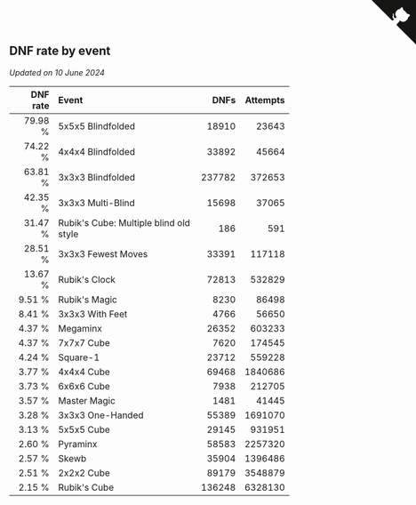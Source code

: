 ## DNF rate by event

*Updated on 10 June 2024*

| DNF rate | Event | DNFs | Attempts |
| ---: | :--- | ---: | ---: |
| 79.98 % | 5x5x5 Blindfolded | 18910 | 23643 |
| 74.22 % | 4x4x4 Blindfolded | 33892 | 45664 |
| 63.81 % | 3x3x3 Blindfolded | 237782 | 372653 |
| 42.35 % | 3x3x3 Multi-Blind | 15698 | 37065 |
| 31.47 % | Rubik's Cube: Multiple blind old style | 186 | 591 |
| 28.51 % | 3x3x3 Fewest Moves | 33391 | 117118 |
| 13.67 % | Rubik's Clock | 72813 | 532829 |
| 9.51 % | Rubik's Magic | 8230 | 86498 |
| 8.41 % | 3x3x3 With Feet | 4766 | 56650 |
| 4.37 % | Megaminx | 26352 | 603233 |
| 4.37 % | 7x7x7 Cube | 7620 | 174545 |
| 4.24 % | Square-1 | 23712 | 559228 |
| 3.77 % | 4x4x4 Cube | 69468 | 1840686 |
| 3.73 % | 6x6x6 Cube | 7938 | 212705 |
| 3.57 % | Master Magic | 1481 | 41445 |
| 3.28 % | 3x3x3 One-Handed | 55389 | 1691070 |
| 3.13 % | 5x5x5 Cube | 29145 | 931951 |
| 2.60 % | Pyraminx | 58583 | 2257320 |
| 2.57 % | Skewb | 35904 | 1396486 |
| 2.51 % | 2x2x2 Cube | 89179 | 3548879 |
| 2.15 % | Rubik's Cube | 136248 | 6328130 |


<a href="https://github.com/jonatanklosko/wca_statistics" class="github-corner" aria-label="View source on Github"><svg width="80" height="80" viewBox="0 0 250 250" style="fill:#151513; color:#fff; position: absolute; top: 0; border: 0; right: 0;" aria-hidden="true"><path d="M0,0 L115,115 L130,115 L142,142 L250,250 L250,0 Z"></path><path d="M128.3,109.0 C113.8,99.7 119.0,89.6 119.0,89.6 C122.0,82.7 120.5,78.6 120.5,78.6 C119.2,72.0 123.4,76.3 123.4,76.3 C127.3,80.9 125.5,87.3 125.5,87.3 C122.9,97.6 130.6,101.9 134.4,103.2" fill="currentColor" style="transform-origin: 130px 106px;" class="octo-arm"></path><path d="M115.0,115.0 C114.9,115.1 118.7,116.5 119.8,115.4 L133.7,101.6 C136.9,99.2 139.9,98.4 142.2,98.6 C133.8,88.0 127.5,74.4 143.8,58.0 C148.5,53.4 154.0,51.2 159.7,51.0 C160.3,49.4 163.2,43.6 171.4,40.1 C171.4,40.1 176.1,42.5 178.8,56.2 C183.1,58.6 187.2,61.8 190.9,65.4 C194.5,69.0 197.7,73.2 200.1,77.6 C213.8,80.2 216.3,84.9 216.3,84.9 C212.7,93.1 206.9,96.0 205.4,96.6 C205.1,102.4 203.0,107.8 198.3,112.5 C181.9,128.9 168.3,122.5 157.7,114.1 C157.9,116.9 156.7,120.9 152.7,124.9 L141.0,136.5 C139.8,137.7 141.6,141.9 141.8,141.8 Z" fill="currentColor" class="octo-body"></path></svg></a><style>.github-corner:hover .octo-arm{animation:octocat-wave 560ms ease-in-out}@keyframes octocat-wave{0%,100%{transform:rotate(0)}20%,60%{transform:rotate(-25deg)}40%,80%{transform:rotate(10deg)}}@media (max-width:500px){.github-corner:hover .octo-arm{animation:none}.github-corner .octo-arm{animation:octocat-wave 560ms ease-in-out}}</style>
